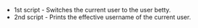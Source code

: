 * 1st script - Switches the current user to the user betty.
* 2nd script - Prints the effective username of the current user.
